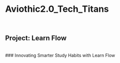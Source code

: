 # Aviothic2.0_Tech_Titans
<br>

## Project: Learn Flow
<br>
### Innovating Smarter Study Habits with Learn Flow
